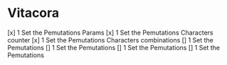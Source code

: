 # Vitacora
[x] 1 Set the Pemutations Params
[x] 1 Set the Pemutations Characters counter
[x] 1 Set the Pemutations Characters combinations
[] 1 Set the Pemutations
[] 1 Set the Pemutations
[] 1 Set the Pemutations
[] 1 Set the Pemutations

